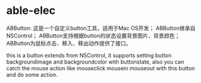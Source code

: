 # able-elec
ABButton:
这是一个自定义button工具，适用于Mac OS开发；
ABButton继承自NSControl；
ABButton支持根据button的状态设置背景图片、背景颜色；
ABButton为鼠标点击、移入、移出动作提供了接口。

this is a button extends from NSControl,
it supports setting button backgroundimage and backgroundcolor with buttonstate,
also you can catch the mouse action like mouseclick mousein mouseout with this button and do some action. 
